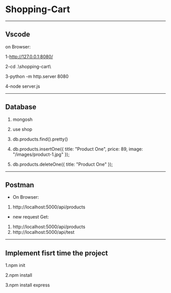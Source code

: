 # Shopping-Cart
------------------------------------------
Vscode
--------------------------------------------
on Browser:

1-http://127.0.0.1:8080/

2-cd .\shopping-cart\

3-python -m http.server 8080

4-node server.js

------------------------------------------
Database 
--------------------------------------------

1.  mongosh
2.  use shop
3.  db.products.find().pretty()
4.  db.products.insertOne({
    title: "Product One",
    price: 89,
    image: "/images/product-1.jpg"
});

5. db.products.deleteOne({ title: "Product One" });
------------------------------------------
Postman
--------------------------------------------
- On Browser:
1. http://localhost:5000/api/products

- new request Get:
1. http://localhost:5000/api/products
2. http://localhost:5000/api/test

--------------------------------------------
Implement fisrt time the project
--------------------------------------------
1.npm init

2.npm install <package-name>

3.npm install express
